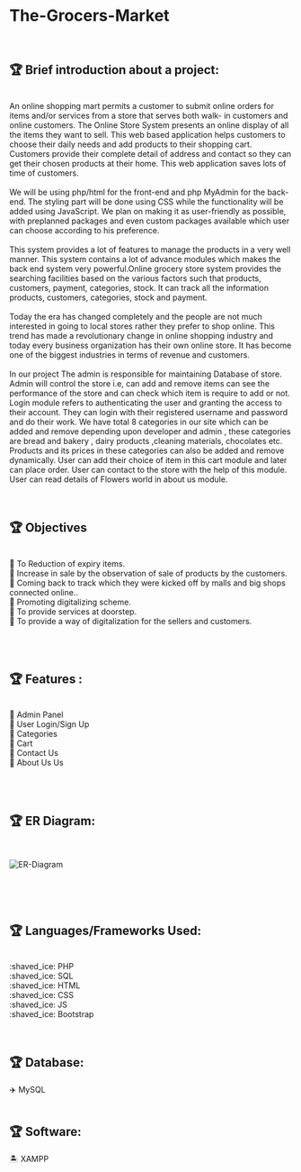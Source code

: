  # The-Grocers-Market

<br>
 
 ## :trophy: Brief introduction about a project:
<br>
An online shopping mart permits a customer to submit online orders for items and/or services from a store that serves both walk- in customers and online customers. The Online Store System presents an online display of all the items they want to sell. This web based application helps customers to choose their daily needs and add products to their shopping cart. Customers provide their complete detail of address and contact so they can get their chosen products at their home. This web application saves lots of time of customers.
<br><br> 
We will be using php/html for the front-end and php MyAdmin for the back-end. The
styling part will be done using CSS while the functionality will be added using JavaScript. We
plan on making it as user-friendly as possible, with preplanned packages and even custom
packages available which user can choose according to his preference.
<br><br>
This system provides a lot of features to manage the products in a very well manner. This system contains a lot of advance modules which makes the back end system very powerful.Online grocery store system provides the searching facilities based on the various factors such that products, customers, payment, categories, stock. It can track all the information products, customers, categories, stock and payment.
 <br><br>
 Today the era has changed completely and the people are not much interested in going to local stores rather they prefer to shop online. This trend has made a revolutionary change in online shopping industry and today every business organization has their own online store. It has become one of the biggest industries in terms of revenue and customers.
<br><br>
In our project The admin is responsible for maintaining Database of store. Admin will control the store i.e, can add and remove items can see the performance of the store and can check which item is require to add or not. Login module refers to authenticating the user and granting the access to their account. They can login with their registered username and password and do their work. We have total 8 categories in our site which can be added and remove depending upon developer and admin , these categories are bread and bakery , dairy products ,cleaning materials, chocolates etc. Products and its prices in these categories can also be added and remove dynamically. User can add their choice of item in this cart module and later can place order. User can contact to the store with the help of this module. User can read details of Flowers world in about us module.
<br><br><br>

## :trophy: Objectives
<br>
📗 To Reduction of expiry items. <br>
📗 Increase in sale by the observation of sale of products by the customers. <br>
📗 Coming back to track which they were kicked off by malls and big shops connected online.. <br>
📗 Promoting digitalizing scheme. <br>
📗 To provide services at doorstep. <br>
📗 To provide a way of digitalization for the sellers and customers. <br>
<br><br><br>

## :trophy: Features :
<br>
📘 Admin Panel <br>
📘 User Login/Sign Up <br>
📘 Categories <br>
📘 Cart <br>
📘 Contact Us <br>
📘 About Us Us <br>
<br><br><br>

## :trophy: ER Diagram:
<br>
<p align="center">
 
![ER-Diagram](https://github.com/krishnaguptaa/The-Grocers-Market/blob/main/erdiagram.png)

</p>
<br><br><br>

## :trophy: Languages/Frameworks Used:
<br>
:shaved_ice: PHP<br>
:shaved_ice: SQL<br>
:shaved_ice: HTML<br>
:shaved_ice: CSS<br>
:shaved_ice: JS<br>
:shaved_ice: Bootstrap<br>
<br><br>

## :trophy: Database: <br>
:airplane: MySQL
<br><br>

## :trophy: Software: <br>
:desert_island: XAMPP 



